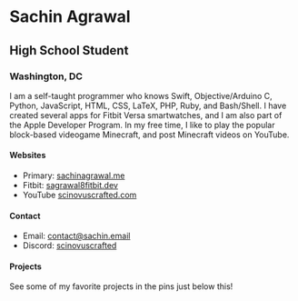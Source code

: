# Sachin Agrawal

## High School Student

### Washington, DC

I am a self-taught programmer who knows Swift, Objective/Arduino C, Python, JavaScript, HTML, CSS, LaTeX, PHP, Ruby, and Bash/Shell. 
I have created several apps for Fitbit Versa smartwatches, and I am also part of the Apple Developer Program. 
In my free time, I like to play the popular block-based videogame Minecraft, and post Minecraft videos on YouTube.

#### Websites
* Primary: [sachinagrawal.me](https://sachinagrawal.me)
* Fitbit: [sagrawal8fitbit.dev](https://sagrawal8fitbit.dev)
* YouTube [scinovuscrafted.com](https://scinovuscrafted.com)

#### Contact
* Email: [contact@sachin.email](mailto:contact@sachin.email)
* Discord: [scinovuscrafted](https://discord.com/users/575795042933932071)

#### Projects
See some of my favorite projects in the pins just below this!

<!--
### Hi there 👋

**SachinSAgrawal/SachinSAgrawal** is a ✨ _special_ ✨ repository because its `README.md` (this file) appears on your GitHub profile.

Here are some ideas to get you started:

- 🔭 I’m currently working on ...
- 🌱 I’m currently learning ...
- 👯 I’m looking to collaborate on ...
- 🤔 I’m looking for help with ...
- 💬 Ask me about ...
- 📫 How to reach me: ...
- 😄 Pronouns: ...
- ⚡ Fun fact: ...
-->
